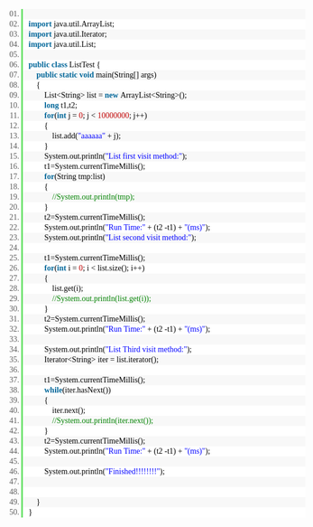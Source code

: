 <ol start="1" class="dp-j" style="padding:0px;border:none;list-style-position:initial;list-style-image:initial;background-color:#FFFFFF;color:#5C5C5C;font-family:Consolas, &quot;white-space:normal;margin:0px 0px 1px 45px !important;">
	<li class="" style="border-top:none;border-right:none;border-bottom:none;border-left:3px solid #6CE26C;border-image:initial;list-style-type:decimal-leading-zero;list-style-image:initial;background-color:#F8F8F8;line-height:18px;margin:0px !important;padding:0px 3px 0px 10px !important;list-style-position:outside !important;">
		<span style="margin:0px;padding:0px;border:none;color:black;background-color:inherit;">&nbsp;&nbsp;</span>
	</li>
	<li class="alt" style="border-top:none;border-right:none;border-bottom:none;border-left:3px solid #6CE26C;border-image:initial;list-style-type:decimal-leading-zero;list-style-image:initial;color:inherit;line-height:18px;margin:0px !important;padding:0px 3px 0px 10px !important;list-style-position:outside !important;">
		<span style="margin:0px;padding:0px;border:none;color:black;background-color:inherit;"><span class="keyword" style="margin:0px;padding:0px;border:none;color:#006699;background-color:inherit;font-weight:bold;">import</span><span style="margin:0px;padding:0px;border:none;background-color:inherit;">&nbsp;java.util.ArrayList;&nbsp;&nbsp;</span></span>
	</li>
	<li class="" style="border-top:none;border-right:none;border-bottom:none;border-left:3px solid #6CE26C;border-image:initial;list-style-type:decimal-leading-zero;list-style-image:initial;background-color:#F8F8F8;line-height:18px;margin:0px !important;padding:0px 3px 0px 10px !important;list-style-position:outside !important;">
		<span style="margin:0px;padding:0px;border:none;color:black;background-color:inherit;"><span class="keyword" style="margin:0px;padding:0px;border:none;color:#006699;background-color:inherit;font-weight:bold;">import</span><span style="margin:0px;padding:0px;border:none;background-color:inherit;">&nbsp;java.util.Iterator;&nbsp;&nbsp;</span></span>
	</li>
	<li class="alt" style="border-top:none;border-right:none;border-bottom:none;border-left:3px solid #6CE26C;border-image:initial;list-style-type:decimal-leading-zero;list-style-image:initial;color:inherit;line-height:18px;margin:0px !important;padding:0px 3px 0px 10px !important;list-style-position:outside !important;">
		<span style="margin:0px;padding:0px;border:none;color:black;background-color:inherit;"><span class="keyword" style="margin:0px;padding:0px;border:none;color:#006699;background-color:inherit;font-weight:bold;">import</span><span style="margin:0px;padding:0px;border:none;background-color:inherit;">&nbsp;java.util.List;&nbsp;&nbsp;</span></span>
	</li>
	<li class="" style="border-top:none;border-right:none;border-bottom:none;border-left:3px solid #6CE26C;border-image:initial;list-style-type:decimal-leading-zero;list-style-image:initial;background-color:#F8F8F8;line-height:18px;margin:0px !important;padding:0px 3px 0px 10px !important;list-style-position:outside !important;">
		<span style="margin:0px;padding:0px;border:none;color:black;background-color:inherit;">&nbsp;&nbsp;</span>
	</li>
	<li class="alt" style="border-top:none;border-right:none;border-bottom:none;border-left:3px solid #6CE26C;border-image:initial;list-style-type:decimal-leading-zero;list-style-image:initial;color:inherit;line-height:18px;margin:0px !important;padding:0px 3px 0px 10px !important;list-style-position:outside !important;">
		<span style="margin:0px;padding:0px;border:none;color:black;background-color:inherit;"><span class="keyword" style="margin:0px;padding:0px;border:none;color:#006699;background-color:inherit;font-weight:bold;">public</span><span style="margin:0px;padding:0px;border:none;background-color:inherit;">&nbsp;</span><span class="keyword" style="margin:0px;padding:0px;border:none;color:#006699;background-color:inherit;font-weight:bold;">class</span><span style="margin:0px;padding:0px;border:none;background-color:inherit;">&nbsp;ListTest&nbsp;{&nbsp;&nbsp;</span></span>
	</li>
	<li class="" style="border-top:none;border-right:none;border-bottom:none;border-left:3px solid #6CE26C;border-image:initial;list-style-type:decimal-leading-zero;list-style-image:initial;background-color:#F8F8F8;line-height:18px;margin:0px !important;padding:0px 3px 0px 10px !important;list-style-position:outside !important;">
		<span style="margin:0px;padding:0px;border:none;color:black;background-color:inherit;">&nbsp;&nbsp;&nbsp;&nbsp;<span class="keyword" style="margin:0px;padding:0px;border:none;color:#006699;background-color:inherit;font-weight:bold;">public</span><span style="margin:0px;padding:0px;border:none;background-color:inherit;">&nbsp;</span><span class="keyword" style="margin:0px;padding:0px;border:none;color:#006699;background-color:inherit;font-weight:bold;">static</span><span style="margin:0px;padding:0px;border:none;background-color:inherit;">&nbsp;</span><span class="keyword" style="margin:0px;padding:0px;border:none;color:#006699;background-color:inherit;font-weight:bold;">void</span><span style="margin:0px;padding:0px;border:none;background-color:inherit;">&nbsp;main(String[]&nbsp;args)&nbsp;&nbsp;</span></span>
	</li>
	<li class="alt" style="border-top:none;border-right:none;border-bottom:none;border-left:3px solid #6CE26C;border-image:initial;list-style-type:decimal-leading-zero;list-style-image:initial;color:inherit;line-height:18px;margin:0px !important;padding:0px 3px 0px 10px !important;list-style-position:outside !important;">
		<span style="margin:0px;padding:0px;border:none;color:black;background-color:inherit;">&nbsp;&nbsp;&nbsp;&nbsp;{&nbsp;&nbsp;</span>
	</li>
	<li class="" style="border-top:none;border-right:none;border-bottom:none;border-left:3px solid #6CE26C;border-image:initial;list-style-type:decimal-leading-zero;list-style-image:initial;background-color:#F8F8F8;line-height:18px;margin:0px !important;padding:0px 3px 0px 10px !important;list-style-position:outside !important;">
		<span style="margin:0px;padding:0px;border:none;color:black;background-color:inherit;">&nbsp;&nbsp;&nbsp;&nbsp;&nbsp;&nbsp;&nbsp;&nbsp;List&lt;String&gt;&nbsp;list&nbsp;=&nbsp;<span class="keyword" style="margin:0px;padding:0px;border:none;color:#006699;background-color:inherit;font-weight:bold;">new</span><span style="margin:0px;padding:0px;border:none;background-color:inherit;">&nbsp;ArrayList&lt;String&gt;();&nbsp;&nbsp;</span></span>
	</li>
	<li class="alt" style="border-top:none;border-right:none;border-bottom:none;border-left:3px solid #6CE26C;border-image:initial;list-style-type:decimal-leading-zero;list-style-image:initial;color:inherit;line-height:18px;margin:0px !important;padding:0px 3px 0px 10px !important;list-style-position:outside !important;">
		<span style="margin:0px;padding:0px;border:none;color:black;background-color:inherit;">&nbsp;&nbsp;&nbsp;&nbsp;&nbsp;&nbsp;&nbsp;&nbsp;<span class="keyword" style="margin:0px;padding:0px;border:none;color:#006699;background-color:inherit;font-weight:bold;">long</span><span style="margin:0px;padding:0px;border:none;background-color:inherit;">&nbsp;t1,t2;&nbsp;&nbsp;</span></span>
	</li>
	<li class="" style="border-top:none;border-right:none;border-bottom:none;border-left:3px solid #6CE26C;border-image:initial;list-style-type:decimal-leading-zero;list-style-image:initial;background-color:#F8F8F8;line-height:18px;margin:0px !important;padding:0px 3px 0px 10px !important;list-style-position:outside !important;">
		<span style="margin:0px;padding:0px;border:none;color:black;background-color:inherit;">&nbsp;&nbsp;&nbsp;&nbsp;&nbsp;&nbsp;&nbsp;&nbsp;<span class="keyword" style="margin:0px;padding:0px;border:none;color:#006699;background-color:inherit;font-weight:bold;">for</span><span style="margin:0px;padding:0px;border:none;background-color:inherit;">(</span><span class="keyword" style="margin:0px;padding:0px;border:none;color:#006699;background-color:inherit;font-weight:bold;">int</span><span style="margin:0px;padding:0px;border:none;background-color:inherit;">&nbsp;j&nbsp;=&nbsp;</span><span class="number" style="margin:0px;padding:0px;border:none;color:#C00000;background-color:inherit;">0</span><span style="margin:0px;padding:0px;border:none;background-color:inherit;">;&nbsp;j&nbsp;&lt;&nbsp;</span><span class="number" style="margin:0px;padding:0px;border:none;color:#C00000;background-color:inherit;">10000000</span><span style="margin:0px;padding:0px;border:none;background-color:inherit;">;&nbsp;j++)&nbsp;&nbsp;</span></span>
	</li>
	<li class="alt" style="border-top:none;border-right:none;border-bottom:none;border-left:3px solid #6CE26C;border-image:initial;list-style-type:decimal-leading-zero;list-style-image:initial;color:inherit;line-height:18px;margin:0px !important;padding:0px 3px 0px 10px !important;list-style-position:outside !important;">
		<span style="margin:0px;padding:0px;border:none;color:black;background-color:inherit;">&nbsp;&nbsp;&nbsp;&nbsp;&nbsp;&nbsp;&nbsp;&nbsp;{&nbsp;&nbsp;</span>
	</li>
	<li class="" style="border-top:none;border-right:none;border-bottom:none;border-left:3px solid #6CE26C;border-image:initial;list-style-type:decimal-leading-zero;list-style-image:initial;background-color:#F8F8F8;line-height:18px;margin:0px !important;padding:0px 3px 0px 10px !important;list-style-position:outside !important;">
		<span style="margin:0px;padding:0px;border:none;color:black;background-color:inherit;">&nbsp;&nbsp;&nbsp;&nbsp;&nbsp;&nbsp;&nbsp;&nbsp;&nbsp;&nbsp;&nbsp;&nbsp;list.add(<span class="string" style="margin:0px;padding:0px;border:none;color:blue;background-color:inherit;">"aaaaaa"</span><span style="margin:0px;padding:0px;border:none;background-color:inherit;">&nbsp;+&nbsp;j);&nbsp;&nbsp;</span></span>
	</li>
	<li class="alt" style="border-top:none;border-right:none;border-bottom:none;border-left:3px solid #6CE26C;border-image:initial;list-style-type:decimal-leading-zero;list-style-image:initial;color:inherit;line-height:18px;margin:0px !important;padding:0px 3px 0px 10px !important;list-style-position:outside !important;">
		<span style="margin:0px;padding:0px;border:none;color:black;background-color:inherit;">&nbsp;&nbsp;&nbsp;&nbsp;&nbsp;&nbsp;&nbsp;&nbsp;}&nbsp;&nbsp;</span>
	</li>
	<li class="" style="border-top:none;border-right:none;border-bottom:none;border-left:3px solid #6CE26C;border-image:initial;list-style-type:decimal-leading-zero;list-style-image:initial;background-color:#F8F8F8;line-height:18px;margin:0px !important;padding:0px 3px 0px 10px !important;list-style-position:outside !important;">
		<span style="margin:0px;padding:0px;border:none;color:black;background-color:inherit;">&nbsp;&nbsp;&nbsp;&nbsp;&nbsp;&nbsp;&nbsp;&nbsp;System.out.println(<span class="string" style="margin:0px;padding:0px;border:none;color:blue;background-color:inherit;">"List&nbsp;first&nbsp;visit&nbsp;method:"</span><span style="margin:0px;padding:0px;border:none;background-color:inherit;">);&nbsp;&nbsp;</span></span>
	</li>
	<li class="alt" style="border-top:none;border-right:none;border-bottom:none;border-left:3px solid #6CE26C;border-image:initial;list-style-type:decimal-leading-zero;list-style-image:initial;color:inherit;line-height:18px;margin:0px !important;padding:0px 3px 0px 10px !important;list-style-position:outside !important;">
		<span style="margin:0px;padding:0px;border:none;color:black;background-color:inherit;">&nbsp;&nbsp;&nbsp;&nbsp;&nbsp;&nbsp;&nbsp;&nbsp;t1=System.currentTimeMillis();&nbsp;&nbsp;</span>
	</li>
	<li class="" style="border-top:none;border-right:none;border-bottom:none;border-left:3px solid #6CE26C;border-image:initial;list-style-type:decimal-leading-zero;list-style-image:initial;background-color:#F8F8F8;line-height:18px;margin:0px !important;padding:0px 3px 0px 10px !important;list-style-position:outside !important;">
		<span style="margin:0px;padding:0px;border:none;color:black;background-color:inherit;">&nbsp;&nbsp;&nbsp;&nbsp;&nbsp;&nbsp;&nbsp;&nbsp;<span class="keyword" style="margin:0px;padding:0px;border:none;color:#006699;background-color:inherit;font-weight:bold;">for</span><span style="margin:0px;padding:0px;border:none;background-color:inherit;">(String&nbsp;tmp:list)&nbsp;&nbsp;</span></span>
	</li>
	<li class="alt" style="border-top:none;border-right:none;border-bottom:none;border-left:3px solid #6CE26C;border-image:initial;list-style-type:decimal-leading-zero;list-style-image:initial;color:inherit;line-height:18px;margin:0px !important;padding:0px 3px 0px 10px !important;list-style-position:outside !important;">
		<span style="margin:0px;padding:0px;border:none;color:black;background-color:inherit;">&nbsp;&nbsp;&nbsp;&nbsp;&nbsp;&nbsp;&nbsp;&nbsp;{&nbsp;&nbsp;</span>
	</li>
	<li class="" style="border-top:none;border-right:none;border-bottom:none;border-left:3px solid #6CE26C;border-image:initial;list-style-type:decimal-leading-zero;list-style-image:initial;background-color:#F8F8F8;line-height:18px;margin:0px !important;padding:0px 3px 0px 10px !important;list-style-position:outside !important;">
		<span style="margin:0px;padding:0px;border:none;color:black;background-color:inherit;">&nbsp;&nbsp;&nbsp;&nbsp;&nbsp;&nbsp;&nbsp;&nbsp;&nbsp;&nbsp;&nbsp;&nbsp;<span class="comment" style="margin:0px;padding:0px;border:none;color:#008200;background-color:inherit;">//System.out.println(tmp);</span><span style="margin:0px;padding:0px;border:none;background-color:inherit;">&nbsp;&nbsp;</span></span>
	</li>
	<li class="alt" style="border-top:none;border-right:none;border-bottom:none;border-left:3px solid #6CE26C;border-image:initial;list-style-type:decimal-leading-zero;list-style-image:initial;color:inherit;line-height:18px;margin:0px !important;padding:0px 3px 0px 10px !important;list-style-position:outside !important;">
		<span style="margin:0px;padding:0px;border:none;color:black;background-color:inherit;">&nbsp;&nbsp;&nbsp;&nbsp;&nbsp;&nbsp;&nbsp;&nbsp;}&nbsp;&nbsp;</span>
	</li>
	<li class="" style="border-top:none;border-right:none;border-bottom:none;border-left:3px solid #6CE26C;border-image:initial;list-style-type:decimal-leading-zero;list-style-image:initial;background-color:#F8F8F8;line-height:18px;margin:0px !important;padding:0px 3px 0px 10px !important;list-style-position:outside !important;">
		<span style="margin:0px;padding:0px;border:none;color:black;background-color:inherit;">&nbsp;&nbsp;&nbsp;&nbsp;&nbsp;&nbsp;&nbsp;&nbsp;t2=System.currentTimeMillis();&nbsp;&nbsp;</span>
	</li>
	<li class="alt" style="border-top:none;border-right:none;border-bottom:none;border-left:3px solid #6CE26C;border-image:initial;list-style-type:decimal-leading-zero;list-style-image:initial;color:inherit;line-height:18px;margin:0px !important;padding:0px 3px 0px 10px !important;list-style-position:outside !important;">
		<span style="margin:0px;padding:0px;border:none;color:black;background-color:inherit;">&nbsp;&nbsp;&nbsp;&nbsp;&nbsp;&nbsp;&nbsp;&nbsp;System.out.println(<span class="string" style="margin:0px;padding:0px;border:none;color:blue;background-color:inherit;">"Run&nbsp;Time:"</span><span style="margin:0px;padding:0px;border:none;background-color:inherit;">&nbsp;+&nbsp;(t2&nbsp;-t1)&nbsp;+&nbsp;</span><span class="string" style="margin:0px;padding:0px;border:none;color:blue;background-color:inherit;">"(ms)"</span><span style="margin:0px;padding:0px;border:none;background-color:inherit;">);&nbsp;&nbsp;</span></span>
	</li>
	<li class="" style="border-top:none;border-right:none;border-bottom:none;border-left:3px solid #6CE26C;border-image:initial;list-style-type:decimal-leading-zero;list-style-image:initial;background-color:#F8F8F8;line-height:18px;margin:0px !important;padding:0px 3px 0px 10px !important;list-style-position:outside !important;">
		<span style="margin:0px;padding:0px;border:none;color:black;background-color:inherit;">&nbsp;&nbsp;&nbsp;&nbsp;&nbsp;&nbsp;&nbsp;&nbsp;System.out.println(<span class="string" style="margin:0px;padding:0px;border:none;color:blue;background-color:inherit;">"List&nbsp;second&nbsp;visit&nbsp;method:"</span><span style="margin:0px;padding:0px;border:none;background-color:inherit;">);&nbsp;&nbsp;</span></span>
	</li>
	<li class="alt" style="border-top:none;border-right:none;border-bottom:none;border-left:3px solid #6CE26C;border-image:initial;list-style-type:decimal-leading-zero;list-style-image:initial;color:inherit;line-height:18px;margin:0px !important;padding:0px 3px 0px 10px !important;list-style-position:outside !important;">
		<span style="margin:0px;padding:0px;border:none;color:black;background-color:inherit;">&nbsp;&nbsp;&nbsp;&nbsp;&nbsp;&nbsp;&nbsp;&nbsp;&nbsp;&nbsp;</span>
	</li>
	<li class="" style="border-top:none;border-right:none;border-bottom:none;border-left:3px solid #6CE26C;border-image:initial;list-style-type:decimal-leading-zero;list-style-image:initial;background-color:#F8F8F8;line-height:18px;margin:0px !important;padding:0px 3px 0px 10px !important;list-style-position:outside !important;">
		<span style="margin:0px;padding:0px;border:none;color:black;background-color:inherit;">&nbsp;&nbsp;&nbsp;&nbsp;&nbsp;&nbsp;&nbsp;&nbsp;t1=System.currentTimeMillis();&nbsp;&nbsp;</span>
	</li>
	<li class="alt" style="border-top:none;border-right:none;border-bottom:none;border-left:3px solid #6CE26C;border-image:initial;list-style-type:decimal-leading-zero;list-style-image:initial;color:inherit;line-height:18px;margin:0px !important;padding:0px 3px 0px 10px !important;list-style-position:outside !important;">
		<span style="margin:0px;padding:0px;border:none;color:black;background-color:inherit;">&nbsp;&nbsp;&nbsp;&nbsp;&nbsp;&nbsp;&nbsp;&nbsp;<span class="keyword" style="margin:0px;padding:0px;border:none;color:#006699;background-color:inherit;font-weight:bold;">for</span><span style="margin:0px;padding:0px;border:none;background-color:inherit;">(</span><span class="keyword" style="margin:0px;padding:0px;border:none;color:#006699;background-color:inherit;font-weight:bold;">int</span><span style="margin:0px;padding:0px;border:none;background-color:inherit;">&nbsp;i&nbsp;=&nbsp;</span><span class="number" style="margin:0px;padding:0px;border:none;color:#C00000;background-color:inherit;">0</span><span style="margin:0px;padding:0px;border:none;background-color:inherit;">;&nbsp;i&nbsp;&lt;&nbsp;list.size();&nbsp;i++)&nbsp;&nbsp;</span></span>
	</li>
	<li class="" style="border-top:none;border-right:none;border-bottom:none;border-left:3px solid #6CE26C;border-image:initial;list-style-type:decimal-leading-zero;list-style-image:initial;background-color:#F8F8F8;line-height:18px;margin:0px !important;padding:0px 3px 0px 10px !important;list-style-position:outside !important;">
		<span style="margin:0px;padding:0px;border:none;color:black;background-color:inherit;">&nbsp;&nbsp;&nbsp;&nbsp;&nbsp;&nbsp;&nbsp;&nbsp;{&nbsp;&nbsp;</span>
	</li>
	<li class="alt" style="border-top:none;border-right:none;border-bottom:none;border-left:3px solid #6CE26C;border-image:initial;list-style-type:decimal-leading-zero;list-style-image:initial;color:inherit;line-height:18px;margin:0px !important;padding:0px 3px 0px 10px !important;list-style-position:outside !important;">
		<span style="margin:0px;padding:0px;border:none;color:black;background-color:inherit;">&nbsp;&nbsp;&nbsp;&nbsp;&nbsp;&nbsp;&nbsp;&nbsp;&nbsp;&nbsp;&nbsp;&nbsp;list.get(i);&nbsp;&nbsp;</span>
	</li>
	<li class="" style="border-top:none;border-right:none;border-bottom:none;border-left:3px solid #6CE26C;border-image:initial;list-style-type:decimal-leading-zero;list-style-image:initial;background-color:#F8F8F8;line-height:18px;margin:0px !important;padding:0px 3px 0px 10px !important;list-style-position:outside !important;">
		<span style="margin:0px;padding:0px;border:none;color:black;background-color:inherit;">&nbsp;&nbsp;&nbsp;&nbsp;&nbsp;&nbsp;&nbsp;&nbsp;&nbsp;&nbsp;&nbsp;&nbsp;<span class="comment" style="margin:0px;padding:0px;border:none;color:#008200;background-color:inherit;">//System.out.println(list.get(i));</span><span style="margin:0px;padding:0px;border:none;background-color:inherit;">&nbsp;&nbsp;</span></span>
	</li>
	<li class="alt" style="border-top:none;border-right:none;border-bottom:none;border-left:3px solid #6CE26C;border-image:initial;list-style-type:decimal-leading-zero;list-style-image:initial;color:inherit;line-height:18px;margin:0px !important;padding:0px 3px 0px 10px !important;list-style-position:outside !important;">
		<span style="margin:0px;padding:0px;border:none;color:black;background-color:inherit;">&nbsp;&nbsp;&nbsp;&nbsp;&nbsp;&nbsp;&nbsp;&nbsp;}&nbsp;&nbsp;</span>
	</li>
	<li class="" style="border-top:none;border-right:none;border-bottom:none;border-left:3px solid #6CE26C;border-image:initial;list-style-type:decimal-leading-zero;list-style-image:initial;background-color:#F8F8F8;line-height:18px;margin:0px !important;padding:0px 3px 0px 10px !important;list-style-position:outside !important;">
		<span style="margin:0px;padding:0px;border:none;color:black;background-color:inherit;">&nbsp;&nbsp;&nbsp;&nbsp;&nbsp;&nbsp;&nbsp;&nbsp;t2=System.currentTimeMillis();&nbsp;&nbsp;</span>
	</li>
	<li class="alt" style="border-top:none;border-right:none;border-bottom:none;border-left:3px solid #6CE26C;border-image:initial;list-style-type:decimal-leading-zero;list-style-image:initial;color:inherit;line-height:18px;margin:0px !important;padding:0px 3px 0px 10px !important;list-style-position:outside !important;">
		<span style="margin:0px;padding:0px;border:none;color:black;background-color:inherit;">&nbsp;&nbsp;&nbsp;&nbsp;&nbsp;&nbsp;&nbsp;&nbsp;System.out.println(<span class="string" style="margin:0px;padding:0px;border:none;color:blue;background-color:inherit;">"Run&nbsp;Time:"</span><span style="margin:0px;padding:0px;border:none;background-color:inherit;">&nbsp;+&nbsp;(t2&nbsp;-t1)&nbsp;+&nbsp;</span><span class="string" style="margin:0px;padding:0px;border:none;color:blue;background-color:inherit;">"(ms)"</span><span style="margin:0px;padding:0px;border:none;background-color:inherit;">);&nbsp;&nbsp;</span></span>
	</li>
	<li class="" style="border-top:none;border-right:none;border-bottom:none;border-left:3px solid #6CE26C;border-image:initial;list-style-type:decimal-leading-zero;list-style-image:initial;background-color:#F8F8F8;line-height:18px;margin:0px !important;padding:0px 3px 0px 10px !important;list-style-position:outside !important;">
		<span style="margin:0px;padding:0px;border:none;color:black;background-color:inherit;">&nbsp;&nbsp;&nbsp;&nbsp;&nbsp;&nbsp;&nbsp;&nbsp;&nbsp;&nbsp;</span>
	</li>
	<li class="alt" style="border-top:none;border-right:none;border-bottom:none;border-left:3px solid #6CE26C;border-image:initial;list-style-type:decimal-leading-zero;list-style-image:initial;color:inherit;line-height:18px;margin:0px !important;padding:0px 3px 0px 10px !important;list-style-position:outside !important;">
		<span style="margin:0px;padding:0px;border:none;color:black;background-color:inherit;">&nbsp;&nbsp;&nbsp;&nbsp;&nbsp;&nbsp;&nbsp;&nbsp;System.out.println(<span class="string" style="margin:0px;padding:0px;border:none;color:blue;background-color:inherit;">"List&nbsp;Third&nbsp;visit&nbsp;method:"</span><span style="margin:0px;padding:0px;border:none;background-color:inherit;">);&nbsp;&nbsp;</span></span>
	</li>
	<li class="" style="border-top:none;border-right:none;border-bottom:none;border-left:3px solid #6CE26C;border-image:initial;list-style-type:decimal-leading-zero;list-style-image:initial;background-color:#F8F8F8;line-height:18px;margin:0px !important;padding:0px 3px 0px 10px !important;list-style-position:outside !important;">
		<span style="margin:0px;padding:0px;border:none;color:black;background-color:inherit;">&nbsp;&nbsp;&nbsp;&nbsp;&nbsp;&nbsp;&nbsp;&nbsp;Iterator&lt;String&gt;&nbsp;iter&nbsp;=&nbsp;list.iterator();&nbsp;&nbsp;</span>
	</li>
	<li class="alt" style="border-top:none;border-right:none;border-bottom:none;border-left:3px solid #6CE26C;border-image:initial;list-style-type:decimal-leading-zero;list-style-image:initial;color:inherit;line-height:18px;margin:0px !important;padding:0px 3px 0px 10px !important;list-style-position:outside !important;">
		<span style="margin:0px;padding:0px;border:none;color:black;background-color:inherit;">&nbsp;&nbsp;&nbsp;&nbsp;&nbsp;&nbsp;&nbsp;&nbsp;&nbsp;&nbsp;</span>
	</li>
	<li class="" style="border-top:none;border-right:none;border-bottom:none;border-left:3px solid #6CE26C;border-image:initial;list-style-type:decimal-leading-zero;list-style-image:initial;background-color:#F8F8F8;line-height:18px;margin:0px !important;padding:0px 3px 0px 10px !important;list-style-position:outside !important;">
		<span style="margin:0px;padding:0px;border:none;color:black;background-color:inherit;">&nbsp;&nbsp;&nbsp;&nbsp;&nbsp;&nbsp;&nbsp;&nbsp;t1=System.currentTimeMillis();&nbsp;&nbsp;</span>
	</li>
	<li class="alt" style="border-top:none;border-right:none;border-bottom:none;border-left:3px solid #6CE26C;border-image:initial;list-style-type:decimal-leading-zero;list-style-image:initial;color:inherit;line-height:18px;margin:0px !important;padding:0px 3px 0px 10px !important;list-style-position:outside !important;">
		<span style="margin:0px;padding:0px;border:none;color:black;background-color:inherit;">&nbsp;&nbsp;&nbsp;&nbsp;&nbsp;&nbsp;&nbsp;&nbsp;<span class="keyword" style="margin:0px;padding:0px;border:none;color:#006699;background-color:inherit;font-weight:bold;">while</span><span style="margin:0px;padding:0px;border:none;background-color:inherit;">(iter.hasNext())&nbsp;&nbsp;</span></span>
	</li>
	<li class="" style="border-top:none;border-right:none;border-bottom:none;border-left:3px solid #6CE26C;border-image:initial;list-style-type:decimal-leading-zero;list-style-image:initial;background-color:#F8F8F8;line-height:18px;margin:0px !important;padding:0px 3px 0px 10px !important;list-style-position:outside !important;">
		<span style="margin:0px;padding:0px;border:none;color:black;background-color:inherit;">&nbsp;&nbsp;&nbsp;&nbsp;&nbsp;&nbsp;&nbsp;&nbsp;{&nbsp;&nbsp;</span>
	</li>
	<li class="alt" style="border-top:none;border-right:none;border-bottom:none;border-left:3px solid #6CE26C;border-image:initial;list-style-type:decimal-leading-zero;list-style-image:initial;color:inherit;line-height:18px;margin:0px !important;padding:0px 3px 0px 10px !important;list-style-position:outside !important;">
		<span style="margin:0px;padding:0px;border:none;color:black;background-color:inherit;">&nbsp;&nbsp;&nbsp;&nbsp;&nbsp;&nbsp;&nbsp;&nbsp;&nbsp;&nbsp;&nbsp;&nbsp;iter.next();&nbsp;&nbsp;</span>
	</li>
	<li class="" style="border-top:none;border-right:none;border-bottom:none;border-left:3px solid #6CE26C;border-image:initial;list-style-type:decimal-leading-zero;list-style-image:initial;background-color:#F8F8F8;line-height:18px;margin:0px !important;padding:0px 3px 0px 10px !important;list-style-position:outside !important;">
		<span style="margin:0px;padding:0px;border:none;color:black;background-color:inherit;">&nbsp;&nbsp;&nbsp;&nbsp;&nbsp;&nbsp;&nbsp;&nbsp;&nbsp;&nbsp;&nbsp;&nbsp;<span class="comment" style="margin:0px;padding:0px;border:none;color:#008200;background-color:inherit;">//System.out.println(iter.next());</span><span style="margin:0px;padding:0px;border:none;background-color:inherit;">&nbsp;&nbsp;</span></span>
	</li>
	<li class="alt" style="border-top:none;border-right:none;border-bottom:none;border-left:3px solid #6CE26C;border-image:initial;list-style-type:decimal-leading-zero;list-style-image:initial;color:inherit;line-height:18px;margin:0px !important;padding:0px 3px 0px 10px !important;list-style-position:outside !important;">
		<span style="margin:0px;padding:0px;border:none;color:black;background-color:inherit;">&nbsp;&nbsp;&nbsp;&nbsp;&nbsp;&nbsp;&nbsp;&nbsp;}&nbsp;&nbsp;</span>
	</li>
	<li class="" style="border-top:none;border-right:none;border-bottom:none;border-left:3px solid #6CE26C;border-image:initial;list-style-type:decimal-leading-zero;list-style-image:initial;background-color:#F8F8F8;line-height:18px;margin:0px !important;padding:0px 3px 0px 10px !important;list-style-position:outside !important;">
		<span style="margin:0px;padding:0px;border:none;color:black;background-color:inherit;">&nbsp;&nbsp;&nbsp;&nbsp;&nbsp;&nbsp;&nbsp;&nbsp;t2=System.currentTimeMillis();&nbsp;&nbsp;</span>
	</li>
	<li class="alt" style="border-top:none;border-right:none;border-bottom:none;border-left:3px solid #6CE26C;border-image:initial;list-style-type:decimal-leading-zero;list-style-image:initial;color:inherit;line-height:18px;margin:0px !important;padding:0px 3px 0px 10px !important;list-style-position:outside !important;">
		<span style="margin:0px;padding:0px;border:none;color:black;background-color:inherit;">&nbsp;&nbsp;&nbsp;&nbsp;&nbsp;&nbsp;&nbsp;&nbsp;System.out.println(<span class="string" style="margin:0px;padding:0px;border:none;color:blue;background-color:inherit;">"Run&nbsp;Time:"</span><span style="margin:0px;padding:0px;border:none;background-color:inherit;">&nbsp;+&nbsp;(t2&nbsp;-t1)&nbsp;+&nbsp;</span><span class="string" style="margin:0px;padding:0px;border:none;color:blue;background-color:inherit;">"(ms)"</span><span style="margin:0px;padding:0px;border:none;background-color:inherit;">);&nbsp;&nbsp;</span></span>
	</li>
	<li class="" style="border-top:none;border-right:none;border-bottom:none;border-left:3px solid #6CE26C;border-image:initial;list-style-type:decimal-leading-zero;list-style-image:initial;background-color:#F8F8F8;line-height:18px;margin:0px !important;padding:0px 3px 0px 10px !important;list-style-position:outside !important;">
		<span style="margin:0px;padding:0px;border:none;color:black;background-color:inherit;">&nbsp;&nbsp;&nbsp;&nbsp;&nbsp;&nbsp;&nbsp;&nbsp;&nbsp;&nbsp;&nbsp;&nbsp;&nbsp;&nbsp;&nbsp;&nbsp;&nbsp;&nbsp;</span>
	</li>
	<li class="alt" style="border-top:none;border-right:none;border-bottom:none;border-left:3px solid #6CE26C;border-image:initial;list-style-type:decimal-leading-zero;list-style-image:initial;color:inherit;line-height:18px;margin:0px !important;padding:0px 3px 0px 10px !important;list-style-position:outside !important;">
		<span style="margin:0px;padding:0px;border:none;color:black;background-color:inherit;">&nbsp;&nbsp;&nbsp;&nbsp;&nbsp;&nbsp;&nbsp;&nbsp;System.out.println(<span class="string" style="margin:0px;padding:0px;border:none;color:blue;background-color:inherit;">"Finished!!!!!!!!"</span><span style="margin:0px;padding:0px;border:none;background-color:inherit;">);&nbsp;&nbsp;</span></span>
	</li>
	<li class="" style="border-top:none;border-right:none;border-bottom:none;border-left:3px solid #6CE26C;border-image:initial;list-style-type:decimal-leading-zero;list-style-image:initial;background-color:#F8F8F8;line-height:18px;margin:0px !important;padding:0px 3px 0px 10px !important;list-style-position:outside !important;">
		<span style="margin:0px;padding:0px;border:none;color:black;background-color:inherit;">&nbsp;&nbsp;&nbsp;&nbsp;&nbsp;&nbsp;&nbsp;&nbsp;&nbsp;&nbsp;</span>
	</li>
	<li class="alt" style="border-top:none;border-right:none;border-bottom:none;border-left:3px solid #6CE26C;border-image:initial;list-style-type:decimal-leading-zero;list-style-image:initial;color:inherit;line-height:18px;margin:0px !important;padding:0px 3px 0px 10px !important;list-style-position:outside !important;">
		<span style="margin:0px;padding:0px;border:none;color:black;background-color:inherit;">&nbsp;&nbsp;&nbsp;&nbsp;&nbsp;&nbsp;&nbsp;&nbsp;&nbsp;&nbsp;</span>
	</li>
	<li class="" style="border-top:none;border-right:none;border-bottom:none;border-left:3px solid #6CE26C;border-image:initial;list-style-type:decimal-leading-zero;list-style-image:initial;background-color:#F8F8F8;line-height:18px;margin:0px !important;padding:0px 3px 0px 10px !important;list-style-position:outside !important;">
		<span style="margin:0px;padding:0px;border:none;color:black;background-color:inherit;">&nbsp;&nbsp;&nbsp;&nbsp;}&nbsp;&nbsp;</span>
	</li>
	<li class="alt" style="border-top:none;border-right:none;border-bottom:none;border-left:3px solid #6CE26C;border-image:initial;list-style-type:decimal-leading-zero;list-style-image:initial;color:inherit;line-height:18px;margin:0px !important;padding:0px 3px 0px 10px !important;list-style-position:outside !important;">
		<span style="margin:0px;padding:0px;border:none;color:black;background-color:inherit;">} &nbsp;</span>
	</li>
</ol>